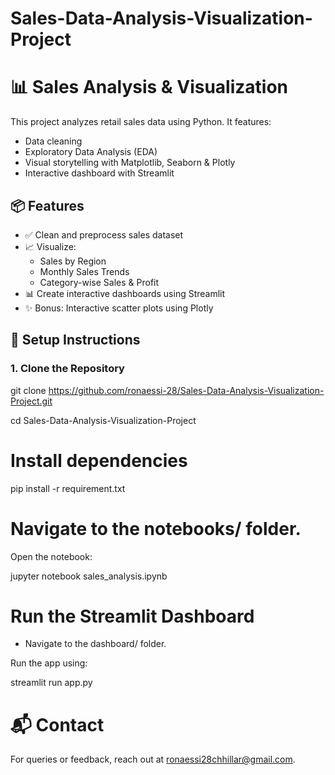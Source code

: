 # Sales-Data-Analysis-Visualization-Project

# 📊 Sales Analysis & Visualization

This project analyzes retail sales data using Python. It features:
- Data cleaning
- Exploratory Data Analysis (EDA)
- Visual storytelling with Matplotlib, Seaborn & Plotly
- Interactive dashboard with Streamlit  

## 📦 Features

- ✅ Clean and preprocess sales dataset
- 📈 Visualize:
  - Sales by Region
  - Monthly Sales Trends
  - Category-wise Sales & Profit
- 📊 Create interactive dashboards using Streamlit
- ✨ Bonus: Interactive scatter plots using Plotly



## 🚀 Setup Instructions

### 1. Clone the Repository

git clone https://github.com/ronaessi-28/Sales-Data-Analysis-Visualization-Project.git

cd Sales-Data-Analysis-Visualization-Project


# Install dependencies
pip install -r requirement.txt


# Navigate to the notebooks/ folder.

Open the notebook:

jupyter notebook sales_analysis.ipynb


# Run the Streamlit Dashboard

- Navigate to the dashboard/ folder.

Run the app using:

streamlit run app.py



# 📬 Contact
For queries or feedback, reach out at ronaessi28chhillar@gmail.com.
